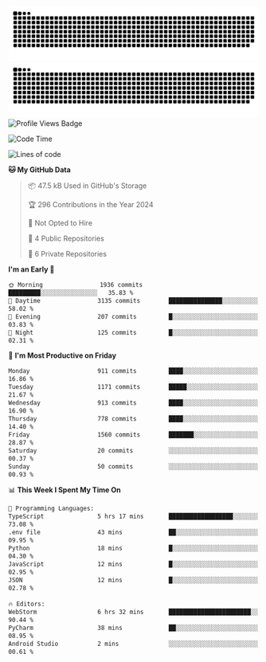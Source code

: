 <img src="https://github.com/nielsbaggerman/nielsbaggerman/blob/output/github-contribution-grid-snake.svg#gh-light-mode-only" alt="GitHub Snake Light">
<img src="https://github.com/nielsbaggerman/nielsbaggerman/blob/output/github-contribution-grid-snake-dark.svg#gh-dark-mode-only" alt="GitHub Snake Dark">
<img src="https://komarev.com/ghpvc/?username=nielsbaggerman&amp;label=Profile+Views" alt="Profile Views Badge" />

<!--START_SECTION:waka-->
![Code Time](http://img.shields.io/badge/Code%20Time-2%2C154%20hrs%2020%20mins-blue)

![Lines of code](https://img.shields.io/badge/From%20Hello%20World%20I%27ve%20Written-7.7%20million%20lines%20of%20code-blue)

**🐱 My GitHub Data** 

> 📦 47.5 kB Used in GitHub's Storage 
 > 
> 🏆 296 Contributions in the Year 2024
 > 
> 🚫 Not Opted to Hire
 > 
> 📜 4 Public Repositories 
 > 
> 🔑 6 Private Repositories 
 > 
**I'm an Early 🐤** 

```text
🌞 Morning                1936 commits        █████████░░░░░░░░░░░░░░░░   35.83 % 
🌆 Daytime                3135 commits        ███████████████░░░░░░░░░░   58.02 % 
🌃 Evening                207 commits         █░░░░░░░░░░░░░░░░░░░░░░░░   03.83 % 
🌙 Night                  125 commits         █░░░░░░░░░░░░░░░░░░░░░░░░   02.31 % 
```
📅 **I'm Most Productive on Friday** 

```text
Monday                   911 commits         ████░░░░░░░░░░░░░░░░░░░░░   16.86 % 
Tuesday                  1171 commits        █████░░░░░░░░░░░░░░░░░░░░   21.67 % 
Wednesday                913 commits         ████░░░░░░░░░░░░░░░░░░░░░   16.90 % 
Thursday                 778 commits         ████░░░░░░░░░░░░░░░░░░░░░   14.40 % 
Friday                   1560 commits        ███████░░░░░░░░░░░░░░░░░░   28.87 % 
Saturday                 20 commits          ░░░░░░░░░░░░░░░░░░░░░░░░░   00.37 % 
Sunday                   50 commits          ░░░░░░░░░░░░░░░░░░░░░░░░░   00.93 % 
```


📊 **This Week I Spent My Time On** 

```text
💬 Programming Languages: 
TypeScript               5 hrs 17 mins       ██████████████████░░░░░░░   73.08 % 
.env file                43 mins             ██░░░░░░░░░░░░░░░░░░░░░░░   09.95 % 
Python                   18 mins             █░░░░░░░░░░░░░░░░░░░░░░░░   04.30 % 
JavaScript               12 mins             █░░░░░░░░░░░░░░░░░░░░░░░░   02.95 % 
JSON                     12 mins             █░░░░░░░░░░░░░░░░░░░░░░░░   02.78 % 

🔥 Editors: 
WebStorm                 6 hrs 32 mins       ███████████████████████░░   90.44 % 
PyCharm                  38 mins             ██░░░░░░░░░░░░░░░░░░░░░░░   08.95 % 
Android Studio           2 mins              ░░░░░░░░░░░░░░░░░░░░░░░░░   00.61 % 
```


<!--END_SECTION:waka-->
